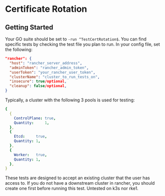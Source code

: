 # Certificate Rotation

## Getting Started
Your GO suite should be set to `-run ^TestCertRotation$`. You can find specific tests by checking the test file you plan to run.
In your config file, set the following:
```json
"rancher": { 
  "host": "rancher_server_address",
  "adminToken": "rancher_admin_token",
  "userToken": "your_rancher_user_token",
  "clusterName": "cluster_to_run_tests_on",
  "insecure": true/optional,
  "cleanup": false/optional,
}
```

Typically, a cluster with the following 3 pools is used for testing:
```yaml
{
  {
    ControlPlane: true,
    Quantity:     1,
  },
  {
    Etcd:     true,
    Quantity: 1,
  },
  {
    Worker:   true,
    Quantity: 1,
  },
}
  ```
These tests are designed to accept an existing cluster that the user has access to. If you do not have a downstream cluster in rancher, you should create one first before running this test. 
Untested on k3s nor rke1.
